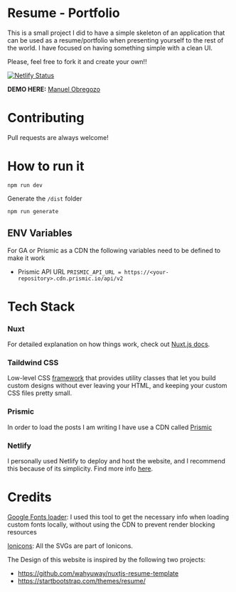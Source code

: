 # Resume - Portfolio 

This is a small project I did to have a simple skeleton of an application that can be used as a resume/portfolio when presenting yourself to the rest of the world.
I have focused on having something simple with a clean UI.

Please, feel free to fork it and create your own!!

[![Netlify Status](https://api.netlify.com/api/v1/badges/b7c84929-dd55-4f5e-80c3-5ea8e9f0e340/deploy-status)](https://app.netlify.com/sites/sharp-cori-9743b8/deploys)

<b>DEMO HERE:</b> [Manuel Obregozo](https://www.manuelobregozo.com)

# Contributing
Pull requests are always welcome!

# How to run it

```
npm run dev
```

Generate the `/dist` folder
```
npm run generate
```
## ENV Variables

For GA or Prismic as a CDN the following variables need to be defined to make it work

- Prismic API URL
`PRISMIC_API_URL = https://<your-repository>.cdn.prismic.io/api/v2`
# Tech Stack
### Nuxt
For detailed explanation on how things work, check out [Nuxt.js docs](https://nuxtjs.org).
### Taildwind CSS
Low-level CSS [framework](https://tailwindcss.com/) that provides utility classes that let you build custom designs without ever leaving your HTML, and keeping your custom CSS files pretty small.

### Prismic
In order to load the posts I am writing I have use a CDN called [Prismic](https://prismic.io/)

### Netlify
I personally used Netlify to deploy and host the website, and I recommend this because of its simplicity.
Find more info [here](https://www.netlify.com/).
# Credits

[Google Fonts loader](https://google-webfonts-helper.herokuapp.com/): I used this tool to get the necessary info when loading custom fonts locally, without using the CDN to prevent render blocking resources

[Ionicons](https://ionicons.com/): All the SVGs are part of Ionicons.

The Design of this website is inspired by the following two projects:
- https://github.com/wahyuway/nuxtjs-resume-template
- https://startbootstrap.com/themes/resume/



